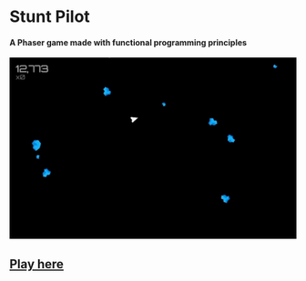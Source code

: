 # Stunt Pilot
#### A Phaser game made with functional programming principles

![Gameplay](assets/demo/gameplay.gif)

## [Play here](http://hellos3b.github.io/phaser-functional-asteroids)